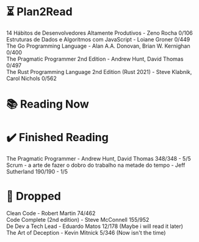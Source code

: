 # ⏳ Plan2Read

14 Hábitos de Desenvolvedores Altamente Produtivos - Zeno Rocha 0/106  
Estruturas de Dados e Algoritmos com JavaScript - Loiane Groner 0/449  
The Go Programming Language - Alan A.A. Donovan, Brian W. Kernighan 0/400  
The Pragmatic Programmer 2nd Edition - Andrew Hunt, David Thomas 0/497  
The Rust Programming Language 2nd Edition (Rust 2021) - Steve Klabnik, Carol Nichols 0/562  

# 📚 Reading Now


# ✔️ Finished Reading

The Pragmatic Programmer - Andrew Hunt, David Thomas 348/348 - 5/5  
Scrum - a arte de fazer o dobro do trabalho na metade do tempo - Jeff Sutherland 190/190 - 1/5  

# 🫗 Dropped

Clean Code - Robert Martin 74/462   
Code Complete (2nd edition) - Steve McConnell 155/952  
De Dev a Tech Lead - Eduardo Matos 12/178 (Maybe i will read it later)  
The Art of Deception - Kevin Mitnick 5/346 (Now isn't the time)  
